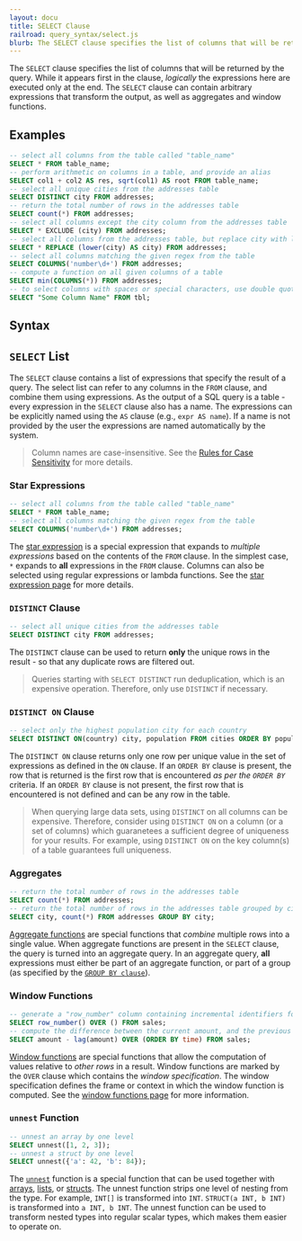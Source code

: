 ```yaml
---
layout: docu
title: SELECT Clause
railroad: query_syntax/select.js
blurb: The SELECT clause specifies the list of columns that will be returned by the query.
---
```


The `SELECT` clause specifies the list of columns that will be returned by the query. While it appears first in the clause, *logically* the expressions here are executed only at the end. The `SELECT` clause can contain arbitrary expressions that transform the output, as well as aggregates and window functions.

## Examples

```sql
-- select all columns from the table called "table_name"
SELECT * FROM table_name;
-- perform arithmetic on columns in a table, and provide an alias
SELECT col1 + col2 AS res, sqrt(col1) AS root FROM table_name;
-- select all unique cities from the addresses table
SELECT DISTINCT city FROM addresses;
-- return the total number of rows in the addresses table
SELECT count(*) FROM addresses;
-- select all columns except the city column from the addresses table
SELECT * EXCLUDE (city) FROM addresses;
-- select all columns from the addresses table, but replace city with lower(city)
SELECT * REPLACE (lower(city) AS city) FROM addresses;
-- select all columns matching the given regex from the table
SELECT COLUMNS('number\d+') FROM addresses;
-- compute a function on all given columns of a table
SELECT min(COLUMNS(*)) FROM addresses;
-- to select columns with spaces or special characters, use double quotes
SELECT "Some Column Name" FROM tbl;
```

## Syntax

<div id="rrdiagram"></div>

## `SELECT` List

The `SELECT` clause contains a list of expressions that specify the result of a query. The select list can refer to any columns in the `FROM` clause, and combine them using expressions. As the output of a SQL query is a table - every expression in the `SELECT` clause also has a name. The expressions can be explicitly named using the `AS` clause (e.g., `expr AS name`). If a name is not provided by the user the expressions are named automatically by the system.

> Column names are case-insensitive. See the [Rules for Case Sensitivity](../case_sensitivity) for more details.

### Star Expressions

```sql
-- select all columns from the table called "table_name"
SELECT * FROM table_name;
-- select all columns matching the given regex from the table
SELECT COLUMNS('number\d+') FROM addresses;
```

The [star expression](../expressions/star) is a special expression that expands to *multiple expressions* based on the contents of the `FROM` clause. In the simplest case, `*` expands to **all** expressions in the `FROM` clause. Columns can also be selected using regular expressions or lambda functions. See the [star expression page](../expressions/star) for more details.

### `DISTINCT` Clause

```sql
-- select all unique cities from the addresses table
SELECT DISTINCT city FROM addresses;
```

The `DISTINCT` clause can be used to return **only** the unique rows in the result - so that any duplicate rows are filtered out.

> Queries starting with `SELECT DISTINCT` run deduplication, which is an expensive operation. Therefore, only use `DISTINCT` if necessary.

### `DISTINCT ON` Clause

```sql
-- select only the highest population city for each country
SELECT DISTINCT ON(country) city, population FROM cities ORDER BY population DESC;
```

The `DISTINCT ON` clause returns only one row per unique value in the set of expressions as defined in the `ON` clause. If an `ORDER BY` clause is present, the row that is returned is the first row that is encountered *as per the `ORDER BY`* criteria. If an `ORDER BY` clause is not present, the first row that is encountered is not defined and can be any row in the table.

> When querying large data sets, using `DISTINCT` on all columns can be expensive. Therefore, consider using `DISTINCT ON` on a column (or a set of columns) which guaranetees a sufficient degree of uniqueness for your results. For example, using `DISTINCT ON` on the key column(s) of a table guarantees full uniqueness.

### Aggregates

```sql
-- return the total number of rows in the addresses table
SELECT count(*) FROM addresses;
-- return the total number of rows in the addresses table grouped by city
SELECT city, count(*) FROM addresses GROUP BY city;
```

[Aggregate functions](../aggregates) are special functions that *combine* multiple rows into a single value. When aggregate functions are present in the `SELECT` clause, the query is turned into an aggregate query. In an aggregate query, **all** expressions must either be part of an aggregate function, or part of a group (as specified by the [`GROUP BY clause`](groupby)).

### Window Functions

```sql
-- generate a "row_number" column containing incremental identifiers for each row
SELECT row_number() OVER () FROM sales;
-- compute the difference between the current amount, and the previous amount, by order of time
SELECT amount - lag(amount) OVER (ORDER BY time) FROM sales;
```

[Window functions](../window_functions) are special functions that allow the computation of values relative to *other rows* in a result. Window functions are marked by the `OVER` clause which contains the *window specification*. The window specification defines the frame or context in which the window function is computed. See the [window functions page](../window_functions) for more information.

### `unnest` Function

```sql
-- unnest an array by one level
SELECT unnest([1, 2, 3]);
-- unnest a struct by one level
SELECT unnest({'a': 42, 'b': 84});
```

The [`unnest`](unnest) function is a special function that can be used together with [arrays](../data_types/array), [lists](../data_types/list), or [structs](../data_types/struct). The unnest function strips one level of nesting from the type. For example, `INT[]` is transformed into `INT`. `STRUCT(a INT, b INT)` is transformed into `a INT, b INT`. The unnest function can be used to transform nested types into regular scalar types, which makes them easier to operate on.
